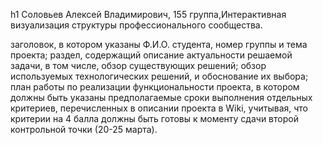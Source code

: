    h1 Соловьев Алексей Владимирович, 155 группа,Интерактивная визуализация структуры профессионального сообщества.


 заголовок, в котором указаны Ф.И.О. студента, номер группы и тема проекта;
 раздел, содержащий описание актуальности решаемой задачи, в том числе, обзор существующих решений;
 обзор используемых технологических решений, и обоснование их выбора;
 план работы по реализации функциональности проекта, в котором должны быть указаны предполагаемые сроки выполнения отдельных критериев, перечисленных в описании проекта в Wiki, учитывая, что критерии на 4 балла должны быть готовы к моменту сдачи второй контрольной точки (20-25 марта). 
